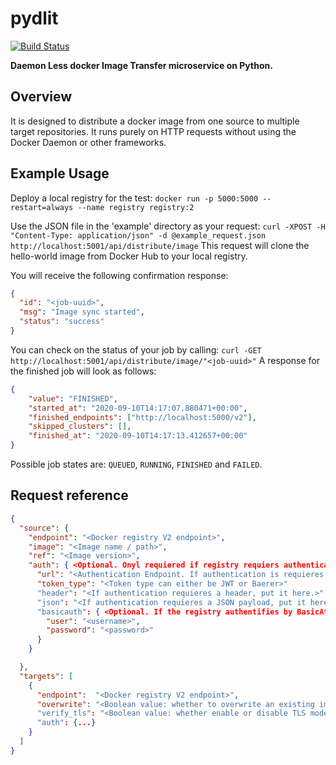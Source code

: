 # pydlit

[![Build Status](https://travis-ci.com/GladCatDK/pydlit.svg?token=8z7XWnDHNg7yb5hEZcjp&branch=master)](https://travis-ci.com/GladCatDK/pydlit)

**Daemon Less docker Image Transfer microservice on Python.**


## Overview

It is designed to distribute a docker image from one source to multiple target repositories.
It runs purely on HTTP requests without using the Docker Daemon or other frameworks.

## Example Usage

Deploy a local registry for the test: `docker run -p 5000:5000 --restart=always --name registry registry:2`

Use the JSON file in the 'example' directory as your request: `curl -XPOST -H "Content-Type: application/json" -d @example_request.json http://localhost:5001/api/distribute/image`
This request will clone the hello-world image from Docker Hub to your local registry.

You will receive the following confirmation response:
```json
{
  "id": "<job-uuid>", 
  "msg": "Image sync started", 
  "status": "success"
}
```

You can check on the status of your job by calling: `curl -GET http://localhost:5001/api/distribute/image/"<job-uuid>"`
A response for the finished job will look as follows:
```json
{
    "value": "FINISHED",
    "started_at": "2020-09-10T14:17:07.880471+00:00",
    "finished_endpoints": ["http://localhost:5000/v2"],
    "skipped_clusters": [],
    "finished_at": "2020-09-10T14:17:13.412657+00:00"
}
```
Possible job states are: `QUEUED`, `RUNNING`, `FINISHED` and `FAILED`.

## Request reference
```json
{
  "source": {
    "endpoint": "<Docker registry V2 endpoint>",
    "image": "<Image name / path>",
    "ref": "<Image version>",
    "auth": { <Optional. Onyl requiered if registry requiers authentication>
      "url": "<Authentication Endpoint. If authentication is requieres scope and service definition, include them in this URL.>",
      "token_type": "<Token type can either be JWT or Baerer>"
      "header": "<If authentication requieres a header, put it here.>"
      "json": "<If authentication requieres a JSON payload, put it here.>"
      "basicauth": { <Optional. If the registry authentifies by BasicAtuh, put the data here. Token setup will be ignored, if BasicAuth is used.>
        "user": "<username>",
        "password": "<password>"
      }
    }

  },
  "targets": [
    {
      "endpoint":  "<Docker registry V2 endpoint>",
      "overwrite": "<Boolean value: whether to overwrite an existing image in target registry. Default: 'false'>"
      "verify_tls": "<Boolean value: whether enable or disable TLS mode for network communication. Default: 'false'.>"
      "auth": {...}
    }
  ]
}
```
